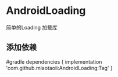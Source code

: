 # AndroidLoading
简单的Loading 加载库

## 添加依赖
#gradle
	dependencies {
	        implementation 'com.github.miaotaoii:AndroidLoading:Tag'
	}
